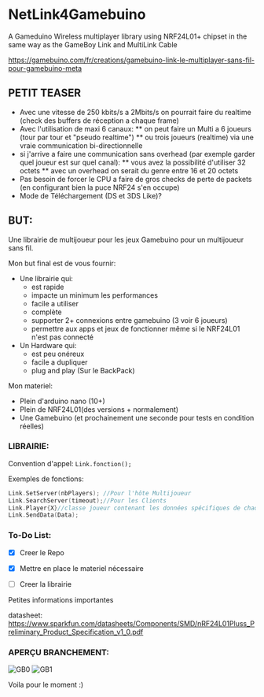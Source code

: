 # NetLink4Gamebuino
A Gameduino Wireless multiplayer library using NRF24L01+ chipset in the same way as the GameBoy Link and MultiLink Cable

https://gamebuino.com/fr/creations/gamebuino-link-le-multiplayer-sans-fil-pour-gamebuino-meta

## PETIT TEASER  
* Avec une vitesse de 250 kbits/s a 2Mbits/s on pourrait faire du realtime (check des buffers de réception a chaque frame)
* Avec l'utilisation de maxi 6 canaux:
** on peut faire un Multi a 6 joueurs (tour par tour et "pseudo realtime")
** ou trois joueurs (realtime) via une vraie communication bi-directionnelle
* si j'arrive a faire une communication sans overhead (par exemple garder quel joueur est sur quel canal):
** vous avez la possibilité d'utiliser 32 octets
** avec un overhead on serait du genre entre 16 et 20 octets
* Pas besoin de forcer le CPU a faire de gros checks de perte de packets (en configurant bien la puce NRF24 s'en occupe)
* Mode de Téléchargement (DS et 3DS Like)?


## BUT:
Une librairie de multijoueur pour les jeux Gamebuino pour un multijoueur sans fil.

Mon but final est de vous fournir:

* Une librairie qui:  
  * est rapide  
  * impacte un minimum les performances  
  * facile a utiliser  
  * complète  
  * supporter 2+ connexions entre gamebuino (3 voir 6 joueurs)  
  * permettre aux apps et jeux de fonctionner même si le NRF24L01 n'est pas connecté  
* Un Hardware qui:  
  * est peu onéreux  
  * facile a dupliquer  
  * plug and play (Sur le BackPack)  


Mon materiel:  
* Plein d'arduino nano (10+)  
* Plein de NRF24L01(des versions + normalement)  
* Une Gamebuino (et prochainement une seconde pour tests en condition réelles)  



### LIBRAIRIE:
Convention d'appel: `Link.fonction();`

Exemples de fonctions:  
```C
Link.SetServer(nbPlayers); //Pour l'hôte Multijoueur  
Link.SearchServer(timeout);//Pour les Clients  
Link.Player{X}//classe joueur contenant les données spécifiques de chaque joueur  
Link.SendData(Data);  
```

### To-Do List:  
- [x] Creer le Repo  
- [x] Mettre en place le materiel nécessaire  
- [ ] Creer la librairie  


Petites informations importantes  

datasheet: https://www.sparkfun.com/datasheets/Components/SMD/nRF24L01Pluss_Preliminary_Product_Specification_v1_0.pdf

### APERÇU BRANCHEMENT:

![GB0](https://s3.eu-west-3.amazonaws.com/gamebuino/upload/froala/images/1b0f3fbb57a8cd1fe9f94c397aae5c299ad7dd4b.jpg)
![GB1](https://s3.eu-west-3.amazonaws.com/gamebuino/upload/froala/images/a4fe9f4509f3fd16160d5a8f8f322de11cbe826c.jpg)

Voila pour le moment :)

